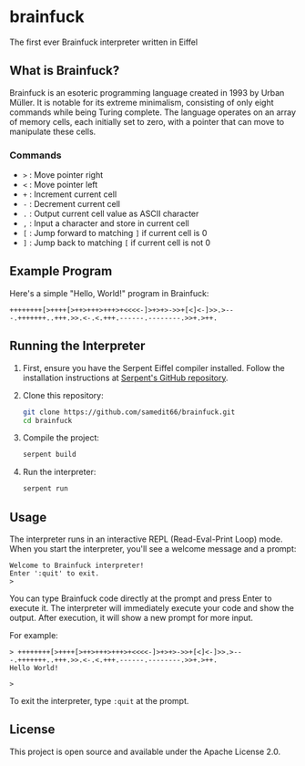 # brainfuck
The first ever Brainfuck interpreter written in Eiffel

## What is Brainfuck?

Brainfuck is an esoteric programming language created in 1993 by Urban Müller. It is notable for its extreme minimalism, consisting of only eight commands while being Turing complete. The language operates on an array of memory cells, each initially set to zero, with a pointer that can move to manipulate these cells.

### Commands
- `>` : Move pointer right
- `<` : Move pointer left
- `+` : Increment current cell
- `-` : Decrement current cell
- `.` : Output current cell value as ASCII character
- `,` : Input a character and store in current cell
- `[` : Jump forward to matching `]` if current cell is 0
- `]` : Jump back to matching `[` if current cell is not 0

## Example Program

Here's a simple "Hello, World!" program in Brainfuck:

```brainfuck
++++++++[>++++[>++>+++>+++>+<<<<-]>+>+>->>+[<]<-]>>.>---.+++++++..+++.>>.<-.<.+++.------.--------.>>+.>++.
```

## Running the Interpreter

1. First, ensure you have the Serpent Eiffel compiler installed. Follow the installation instructions at [Serpent's GitHub repository](https://github.com/samedit66/serpent).

2. Clone this repository:
   ```bash
   git clone https://github.com/samedit66/brainfuck.git
   cd brainfuck
   ```

3. Compile the project:
   ```bash
   serpent build
   ```

4. Run the interpreter:
   ```bash
   serpent run
   ```

## Usage

The interpreter runs in an interactive REPL (Read-Eval-Print Loop) mode. When you start the interpreter, you'll see a welcome message and a prompt:

```
Welcome to Brainfuck interpreter!
Enter ':quit' to exit.
> 
```

You can type Brainfuck code directly at the prompt and press Enter to execute it. The interpreter will immediately execute your code and show the output. After execution, it will show a new prompt for more input.

For example:
```
> ++++++++[>++++[>++>+++>+++>+<<<<-]>+>+>->>+[<]<-]>>.>---.+++++++..+++.>>.<-.<.+++.------.--------.>>+.>++.
Hello World!

> 
```

To exit the interpreter, type `:quit` at the prompt.

## License

This project is open source and available under the Apache License 2.0.
